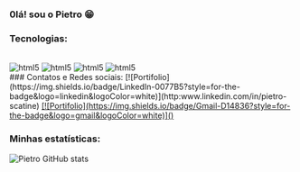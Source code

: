 
### 0lá! sou o Pietro 😁

### Tecnologias:

<div style='display: inline_block'><br/>
    <img aling='center' alt= 'html5' src='https://img.shields.io/badge/Python-14354C?style=for-the-badge&logo=python&logoColor=white'>
    <img aling='center' alt= 'html5' src='https://img.shields.io/badge/Django-092E20?style=for-the-badge&logo=django&logoColor=white'>
    <img aling='center' alt= 'html5' src='https://img.shields.io/badge/HTML5-E34F26?style=for-the-badge&logo=html5&logoColor=white'>
    <img aling='center' alt= 'html5' src='https://img.shields.io/badge/CSS3-1572B6?style=for-the-badge&logo=css3&logoColor=white'>
</div>
### Contatos e Redes sociais:
[![Portifolio](https://img.shields.io/badge/LinkedIn-0077B5?style=for-the-badge&logo=linkedin&logoColor=white)](http:www.linkedin.com/in/pietro-scatine)
<a href="mailto:meuemail@example.com" title="Envie-me um e-mail">
[![Portifolio](https://img.shields.io/badge/Gmail-D14836?style=for-the-badge&logo=gmail&logoColor=white)]()
</a>

### Minhas estatísticas:
![Pietro GitHub stats](https://github-readme-stats.vercel.app/api?username=Pietro078&show_icons=true&theme=dark)

